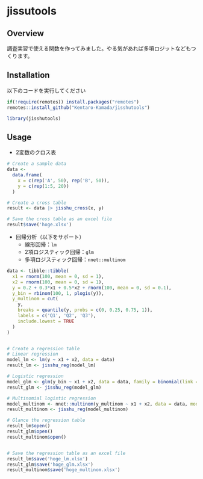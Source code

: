# jissutools


<!-- README.md is generated from README.qmd. Please edit that file -->

## Overview

調査実習で使える関数を作ってみました。やる気があれば多項ロジットなどもつくります。

## Installation

以下のコードを実行してください

``` r
if(!require(remotes)) install.packages("remotes")
remotes::install_github("Kentaro-Kamada/jisshutools")

library(jisshutools)
```

## Usage

- 2変数のクロス表

``` r
# Create a sample data
data <-
  data.frame(
    x = c(rep('A', 50), rep('B', 50)),
    y = c(rep(1:5, 20))
  )

# Create a cross table
result <- data |> jisshu_cross(x, y)

# Save the cross table as an excel file
result$save('hoge.xlsx')
```

- 回帰分析（以下をサポート）
  - 線形回帰：`lm`
  - 2項ロジスティック回帰：`glm`
  - 多項ロジスティック回帰：`nnet::multinom`

``` r
data <- tibble::tibble(
  x1 = rnorm(100, mean = 0, sd = 1),
  x2 = rnorm(100, mean = 0, sd = 1),
  y = 0.2 + 0.3*x1 + 0.5*x2 + rnorm(100, mean = 0, sd = 0.1),
  y_bin = rbinom(100, 1, plogis(y)),
  y_multinom = cut(
    y,
    breaks = quantile(y, probs = c(0, 0.25, 0.75, 1)),
    labels = c('Q1', 'Q2', 'Q3'),
    include.lowest = TRUE
  )
)


# Create a regression table
# Linear regression
model_lm <- lm(y ~ x1 + x2, data = data)
result_lm <- jisshu_reg(model_lm)

# Logistic regression
model_glm <- glm(y_bin ~ x1 + x2, data = data, family = binomial(link = 'logit'))
result_glm <- jisshu_reg(model_glm)

# Multinomial logistic regression
model_multinom <- nnet::multinom(y_multinom ~ x1 + x2, data = data, model = TRUE)
result_multinom <- jisshu_reg(model_multinom)

# Glance the regression table
result_lm$open()
result_glm$open()
result_multinom$open()


# Save the regression table as an excel file
result_lm$save('hoge_lm.xlsx')
result_glm$save('hoge_glm.xlsx')
result_multinom$save('hoge_multinom.xlsx')
```
